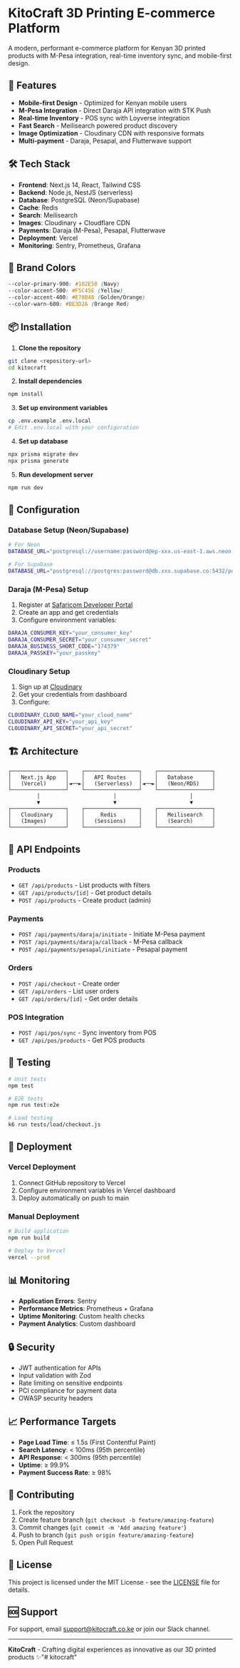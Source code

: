 # KitoCraft 3D Printing E-commerce Platform

A modern, performant e-commerce platform for Kenyan 3D printed products with M-Pesa integration, real-time inventory sync, and mobile-first design.

## 🚀 Features

- **Mobile-first Design** - Optimized for Kenyan mobile users
- **M-Pesa Integration** - Direct Daraja API integration with STK Push
- **Real-time Inventory** - POS sync with Loyverse integration
- **Fast Search** - Meilisearch powered product discovery
- **Image Optimization** - Cloudinary CDN with responsive formats
- **Multi-payment** - Daraja, Pesapal, and Flutterwave support

## 🛠 Tech Stack

- **Frontend**: Next.js 14, React, Tailwind CSS
- **Backend**: Node.js, NestJS (serverless)
- **Database**: PostgreSQL (Neon/Supabase)
- **Cache**: Redis
- **Search**: Meilisearch
- **Images**: Cloudinary + Cloudflare CDN
- **Payments**: Daraja (M-Pesa), Pesapal, Flutterwave
- **Deployment**: Vercel
- **Monitoring**: Sentry, Prometheus, Grafana

## 🎨 Brand Colors

```css
--color-primary-900: #102E50 (Navy)
--color-accent-500: #F5C45E (Yellow)
--color-accent-400: #E78B48 (Golden/Orange)
--color-warn-600: #BE3D2A (Orange Red)
```

## 📦 Installation

1. **Clone the repository**
```bash
git clone <repository-url>
cd kitocraft
```

2. **Install dependencies**
```bash
npm install
```

3. **Set up environment variables**
```bash
cp .env.example .env.local
# Edit .env.local with your configuration
```

4. **Set up database**
```bash
npx prisma migrate dev
npx prisma generate
```

5. **Run development server**
```bash
npm run dev
```

## 🔧 Configuration

### Database Setup (Neon/Supabase)
```bash
# For Neon
DATABASE_URL="postgresql://username:password@ep-xxx.us-east-1.aws.neon.tech/kitocraft"

# For Supabase
DATABASE_URL="postgresql://postgres:password@db.xxx.supabase.co:5432/postgres"
```

### Daraja (M-Pesa) Setup
1. Register at [Safaricom Developer Portal](https://developer.safaricom.co.ke/)
2. Create an app and get credentials
3. Configure environment variables:
```bash
DARAJA_CONSUMER_KEY="your_consumer_key"
DARAJA_CONSUMER_SECRET="your_consumer_secret"
DARAJA_BUSINESS_SHORT_CODE="174379"
DARAJA_PASSKEY="your_passkey"
```

### Cloudinary Setup
1. Sign up at [Cloudinary](https://cloudinary.com/)
2. Get your credentials from dashboard
3. Configure:
```bash
CLOUDINARY_CLOUD_NAME="your_cloud_name"
CLOUDINARY_API_KEY="your_api_key"
CLOUDINARY_API_SECRET="your_api_secret"
```

## 🏗 Architecture

```
┌─────────────────┐    ┌─────────────────┐    ┌─────────────────┐
│   Next.js App   │    │   API Routes    │    │   Database      │
│   (Vercel)      │◄──►│   (Serverless)  │◄──►│   (Neon/RDS)    │
└─────────────────┘    └─────────────────┘    └─────────────────┘
         │                       │                       │
         ▼                       ▼                       ▼
┌─────────────────┐    ┌─────────────────┐    ┌─────────────────┐
│   Cloudinary    │    │     Redis       │    │   Meilisearch   │
│   (Images)      │    │   (Sessions)    │    │   (Search)      │
└─────────────────┘    └─────────────────┘    └─────────────────┘
```

## 📱 API Endpoints

### Products
- `GET /api/products` - List products with filters
- `GET /api/products/[id]` - Get product details
- `POST /api/products` - Create product (admin)

### Payments
- `POST /api/payments/daraja/initiate` - Initiate M-Pesa payment
- `POST /api/payments/daraja/callback` - M-Pesa callback
- `POST /api/payments/pesapal/initiate` - Pesapal payment

### Orders
- `POST /api/checkout` - Create order
- `GET /api/orders` - List user orders
- `GET /api/orders/[id]` - Get order details

### POS Integration
- `POST /api/pos/sync` - Sync inventory from POS
- `GET /api/pos/products` - Get POS products

## 🧪 Testing

```bash
# Unit tests
npm test

# E2E tests
npm run test:e2e

# Load testing
k6 run tests/load/checkout.js
```

## 🚀 Deployment

### Vercel Deployment
1. Connect GitHub repository to Vercel
2. Configure environment variables in Vercel dashboard
3. Deploy automatically on push to main

### Manual Deployment
```bash
# Build application
npm run build

# Deploy to Vercel
vercel --prod
```

## 📊 Monitoring

- **Application Errors**: Sentry
- **Performance Metrics**: Prometheus + Grafana
- **Uptime Monitoring**: Custom health checks
- **Payment Analytics**: Custom dashboard

## 🔒 Security

- JWT authentication for APIs
- Input validation with Zod
- Rate limiting on sensitive endpoints
- PCI compliance for payment data
- OWASP security headers

## 📈 Performance Targets

- **Page Load Time**: ≤ 1.5s (First Contentful Paint)
- **Search Latency**: < 100ms (95th percentile)
- **API Response**: < 300ms (95th percentile)
- **Uptime**: ≥ 99.9%
- **Payment Success Rate**: ≥ 98%

## 🤝 Contributing

1. Fork the repository
2. Create feature branch (`git checkout -b feature/amazing-feature`)
3. Commit changes (`git commit -m 'Add amazing feature'`)
4. Push to branch (`git push origin feature/amazing-feature`)
5. Open Pull Request

## 📄 License

This project is licensed under the MIT License - see the [LICENSE](LICENSE) file for details.

## 🆘 Support

For support, email support@kitocraft.co.ke or join our Slack channel.

---

**KitoCraft** - Crafting digital experiences as innovative as our 3D printed products ✨" #   k i t o c r a f t "      
 